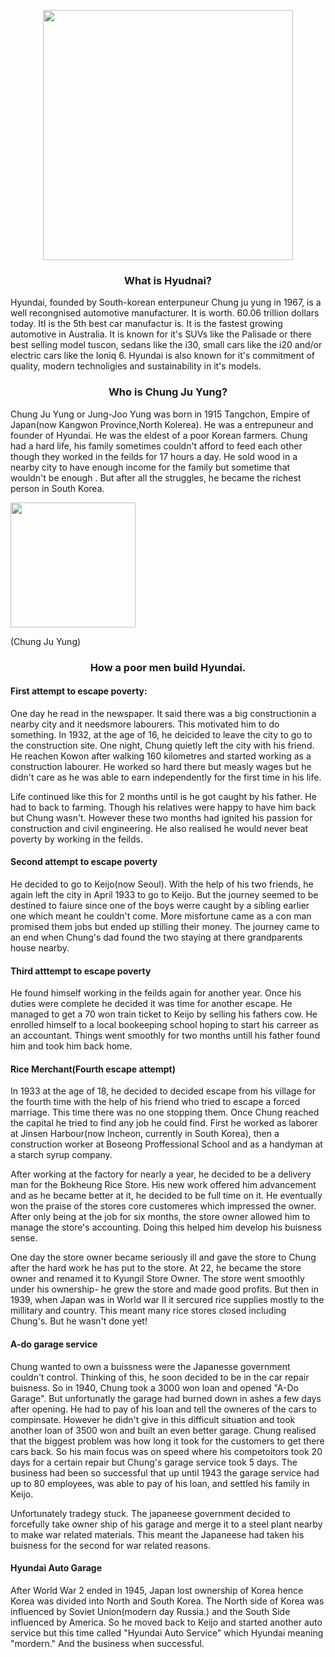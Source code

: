 <!DOCTYPE html>
<html>
<body>

<p align="center">
<image src="hyundai.jpg" width="400" height="400" />


<h3 align="center"> What is Hyudnai? </h3>
<p align="left"> Hyundai, founded by  South-korean enterpuneur Chung ju yung in 1967, is a well recongnised automotive manufacturer. It is worth. 60.06 trillion dollars today. ItI is the 5th best car manufactur is. It is the fastest growing automotive in Australia. It is known for it's SUVs like the Palisade or there best selling model tuscon, sedans like the i30, small cars like the i20  and/or electric cars like the Ioniq 6. Hyundai is also known for it's commitment of quality, modern technoligies and sustainability in it's models. </p>


<h3 align="center">Who is Chung Ju Yung?</h3>
<p align="left"> Chung Ju Yung or Jung-Joo Yung was born in 1915 Tangchon, Empire of Japan(now Kangwon Province,North Kolerea). He was a entrepuneur and founder of Hyundai. He was the eldest of a poor Korean farmers. Chung had a hard life, his family sometimes couldn't afford to feed each other though they worked in the feilds for 17 hours a day. He sold wood in a nearby city to have enough income for the family but sometime that wouldn't be enough . But after all the struggles, he became the richest person in South Korea.  </p>
<image src="chung ju yung.jpg" width="200" height="200"/>
<p align="left"> (Chung Ju Yung)</p>

  <h3 align="center"> How a poor men build Hyundai.</h1>

<h4 align="left"> First attempt to escape poverty:</h6>
<p align="left"> One day he read in the newspaper. It said there was a big constructionin  a nearby city and it needsmore labourers. This motivated him to do something. In 1932, at the age of 16, he deicided to leave the city to go to the construction site. One night, Chung quietly left the city with his friend. He reachen Kowon after walking 160 kilometres and started working as a construction labourer. He worked so hard there but measly wages but he didn't care as he was able to earn independently for the first time in his life.
  
  Life continued like this for 2 months until is he got caught by his father. He had to back to farming. Though his relatives were happy to have him back but Chung wasn't. However these two months had ignited his passion for construction and civil engineering. He also realised he would never beat poverty by working in the feilds.  </p>

<h4 align="left"> Second attempt to escape poverty </h4>
<p align="left"> He decided to go to Keijo(now Seoul). With the help of his two friends, he again left the city in April 1933 to go to Keijo. But the journey seemed to be destined to faiure since one of the boys werre caught by a sibling earlier one which meant he couldn't come. More misfortune came as a con man promised them jobs but ended up stilling their money. The journey came to an end when Chung's dad found the two staying at there grandparents house nearby.</p>

<h4 align="left"> Third atttempt to escape poverty</h4>
<p align="left"> He found himself working in the feilds again for another year. Once his duties were complete he decided it was time for another escape. He managed to get a 
 70 won train ticket to Keijo by selling his fathers cow. He enrolled himself to a local bookeeping school hoping to start his carreer as an accountant. Things went smoothly for two months untill his father found him and took him back home.

 <h4 align="left"> Rice Merchant(Fourth escape attempt)</h4>
 <p align="left"> In 1933 at the age of 18, he decided to decided escape from his village for the fourth time with the help of his friend who tried to escape a forced marriage. This time there was no one stopping them. Once Chung reached the capital he tried to find any job he could find. First he worked as laborer at Jinsen Harbour(now Incheon, currently in South Korea),  then a construction worker at Boseong Proffessional School and  as a handyman at a starch syrup company. </p>

 <p align="left"> After working at the factory for nearly a year, he decided to be a delivery man for the Bokheung Rice Store. His new work offered him advancement and as he became better at it, he decided to be full time on it. He eventually won the praise of the stores core customeres which impressed the owner. After only being at the job for six months, the store owner allowed him to manage the store's accounting. Doing this helped him develop his buisness sense.</p>

 <p align="left"> One day the store owner became seriously ill and gave the store to Chung after the hard work he has put to the store. At 22, he became the store owner and renamed it to Kyungil Store Owner. The store went smoothly under his ownership- he grew the store and made good profits. But then in 1939, when Japan was in World war II it sercured rice supplies mostly to the millitary and country. This meant many rice stores closed including Chung's. But he wasn't done yet! </p>

 <h4 align="left"> A-do garage service</h4>
 <p align="left"> Chung wanted to own a buissness were the Japanesse government couldn't control. Thinking of this, he soon decided to be in the car repair buisness. So in 1940, Chung took a 3000 won loan and opened "A-Do Garage". But unfortunatly the garage had burned down in ashes a few days after opening. He had to pay of his loan and tell the owneres of the cars to compinsate. However he didn't give in this difficult situation and took another loan of 3500 won and built an even better garage. Chung realised that the biggest problem was how long it took for the customers to get there cars back. So his main focus was on speed where his competoitors took 20 days for a certain repair but Chung's garage service took 5 days. The business had been so successful that up until 1943 the garage service had up to 80 employees, was able to pay of his loan, and settled his family in Keijo.

Unfortunately tradegy stuck. The japaneese government decided to forcefully take owner ship of his garage and merge it to a steel plant nearby to make war related materials. This meant the Japaneese had taken his buisness for the second for war related reasons.</p>

<h4 align="left"> Hyundai Auto Garage</h4> 
<p align="left"> After World War 2 ended in 1945, Japan lost ownership of Korea hence Korea was divided into North and South Korea. The North side of Korea was influenced by Soviet Union(modern day Russia.) and the South Side influenced by America. So he moved back to Keijo and started another auto service but this time called "Hyundai Auto Service" which Hyundai meaning "mordern." And the business when successful.
 

 

 
 
